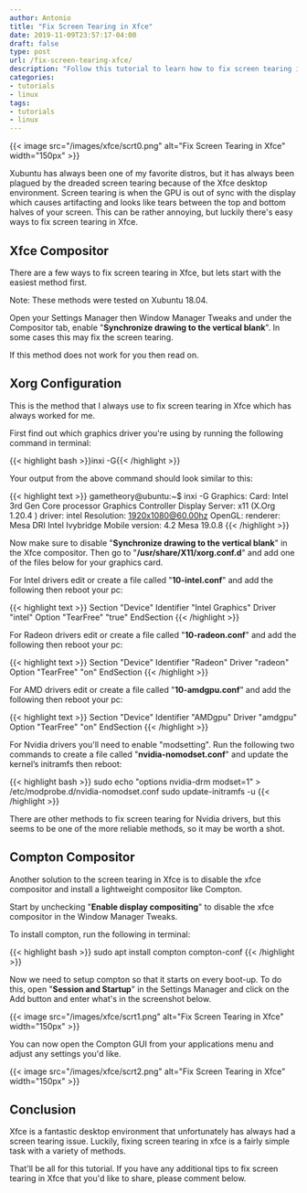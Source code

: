 ```yaml
---
author: Antonio
title: "Fix Screen Tearing in Xfce"
date: 2019-11-09T23:57:17-04:00
draft: false
type: post
url: /fix-screen-tearing-xfce/
description: "Follow this tutorial to learn how to fix screen tearing in Xfce. We will show you a few simple ways to fix screen tearing in the Xfce desktop environment for Intel, AMD, and Nvidia drivers."
categories:
- tutorials
- linux
tags:
- tutorials
- linux
---
```


{{< image src="/images/xfce/scrt0.png" alt="Fix Screen Tearing in Xfce" width="150px" >}}

Xubuntu has always been one of my favorite distros, but it has always been plagued by the dreaded screen tearing because of the Xfce desktop environment. Screen tearing is when the GPU is out of sync with the display which causes artifacting and looks like tears between the top and bottom halves of your screen. This can be rather annoying, but luckily there's easy ways to fix screen tearing in Xfce.

<!--more-->

## **Xfce Compositor**

There are a few ways to fix screen tearing in Xfce, but lets start with the easiest method first.

<!--adsense-->

Note: These methods were tested on Xubuntu 18.04.

Open your Settings Manager then Window Manager Tweaks and under the Compositor tab, enable "**Synchronize drawing to the vertical blank**". In some cases this may fix the screen tearing.

If this method does not work for you then read on.

## **Xorg Configuration**

This is the method that I always use to fix screen tearing in Xfce which has always worked for me.

First find out which graphics driver you're using by running the following command in terminal:

{{< highlight bash >}}inxi -G{{< /highlight >}}

Your output from the above command should look similar to this:

{{< highlight text >}}
gametheory@ubuntu:~$ inxi -G
Graphics:  Card: Intel 3rd Gen Core processor Graphics Controller
           Display Server: x11 (X.Org 1.20.4 ) driver: intel
           Resolution: 1920x1080@60.00hz
           OpenGL: renderer: Mesa DRI Intel Ivybridge Mobile
           version: 4.2 Mesa 19.0.8
{{< /highlight >}}

Now make sure to disable "**Synchronize drawing to the vertical blank**" in the Xfce compositor. Then go to "**/usr/share/X11/xorg.conf.d**" and add one of the files below for your graphics card.

For Intel drivers edit or create a file called "**10-intel.conf**" and add the following then reboot your pc:

{{< highlight text >}}
Section "Device"
  Identifier  "Intel Graphics"
  Driver      "intel"
  Option "TearFree" "true"
EndSection
{{< /highlight >}}

For Radeon drivers edit or create a file called "**10-radeon.conf**" and add the following then reboot your pc:

{{< highlight text >}}
Section "Device"
  Identifier "Radeon"
  Driver "radeon"
  Option "TearFree" "on"
EndSection
{{< /highlight >}}

For AMD drivers edit or create a file called "**10-amdgpu.conf**" and add the following then reboot your pc:

{{< highlight text >}}
Section "Device"
  Identifier "AMDgpu"
  Driver "amdgpu"
  Option "TearFree" "on"
EndSection
{{< /highlight >}}

For Nvidia drivers you'll need to enable "modsetting". Run the following two commands to create a file called "**nvidia-nomodset.conf**" and update the kernel’s initramfs then reboot:

{{< highlight bash >}}
sudo echo "options nvidia-drm modset=1" > /etc/modprobe.d/nvidia-nomodset.conf
sudo update-initramfs -u
{{< /highlight >}}

There are other methods to fix screen tearing for Nvidia drivers, but this seems to be one of the more reliable methods, so it may be worth a shot.

## **Compton Compositor**

Another solution to the screen tearing in Xfce is to disable the xfce compositor and install a lightweight compositor like Compton.

<!--adsense-->

Start by unchecking "**Enable display compositing**" to disable the xfce compositor in the Window Manager Tweaks.

To install compton, run the following in terminal:

{{< highlight bash >}}
sudo apt install compton compton-conf
{{< /highlight >}}

Now we need to setup compton so that it starts on every boot-up. To do this, open "**Session and Startup**" in the Settings Manager and click on the Add button and enter what's in the screenshot below.

{{< image src="/images/xfce/scrt1.png" alt="Fix Screen Tearing in Xfce" width="150px" >}}

You can now open the Compton GUI from your applications menu and adjust any settings you'd like.

{{< image src="/images/xfce/scrt2.png" alt="Fix Screen Tearing in Xfce" width="150px" >}}

## **Conclusion**

Xfce is a fantastic desktop environment that unfortunately has always had a screen tearing issue. Luckily, fixing screen tearing in xfce is a fairly simple task with a variety of methods.

That'll be all for this tutorial. If you have any additional tips to fix screen tearing in Xfce that you'd like to share, please comment below.
